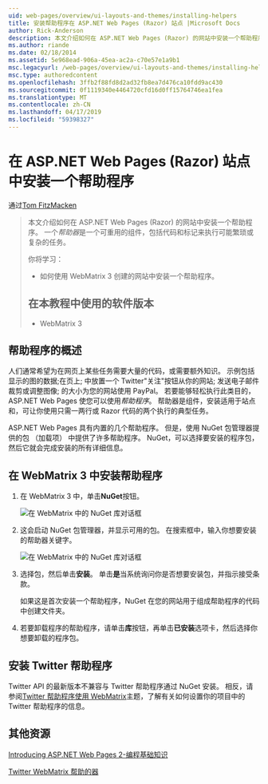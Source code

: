 ```yaml
---
uid: web-pages/overview/ui-layouts-and-themes/installing-helpers
title: 安装帮助程序在 ASP.NET Web Pages (Razor) 站点 |Microsoft Docs
author: Rick-Anderson
description: 本文介绍如何在 ASP.NET Web Pages (Razor) 的网站中安装一个帮助程序。 帮助器是包含代码和每个标记的可重用组件...
ms.author: riande
ms.date: 02/18/2014
ms.assetid: 5e968ead-906a-45ea-ac2a-c70e57e1a9b1
msc.legacyurl: /web-pages/overview/ui-layouts-and-themes/installing-helpers
msc.type: authoredcontent
ms.openlocfilehash: 3ffb2f88fd8d2ad32fb8ea7d476ca10fdd9ac430
ms.sourcegitcommit: 0f1119340e4464720cfd16d0ff15764746ea1fea
ms.translationtype: MT
ms.contentlocale: zh-CN
ms.lasthandoff: 04/17/2019
ms.locfileid: "59398327"
---
```

# <a name="installing-a-helper-in-an-aspnet-web-pages-razor-site"></a>在 ASP.NET Web Pages (Razor) 站点中安装一个帮助程序

通过[Tom FitzMacken](https://github.com/tfitzmac)

> 本文介绍如何在 ASP.NET Web Pages (Razor) 的网站中安装一个帮助程序。 一个*帮助器*是一个可重用的组件，包括代码和标记来执行可能繁琐或复杂的任务。
> 
> 你将学习：
> 
> - 如何使用 WebMatrix 3 创建的网站中安装一个帮助程序。
>   
> 
> ## <a name="software-versions-used-in-the-tutorial"></a>在本教程中使用的软件版本
> 
> 
> - WebMatrix 3


## <a name="overview-of-helpers"></a>帮助程序的概述

人们通常希望为在网页上某些任务需要大量的代码，或需要额外知识。 示例包括显示的图的数据;在页上; 中放置一个 Twitter"关注"按钮从你的网站; 发送电子邮件裁剪或调整图像; 的大小为您的网站使用 PayPal。 若要能够轻松执行此类目的，ASP.NET Web Pages 使您可以使用*帮助程序*。 帮助器是组件，安装适用于站点和，可让你使用只需一两行或 Razor 代码的两个执行的典型任务。

ASP.NET Web Pages 具有内置的几个帮助程序。 但是，使用 NuGet 包管理器提供的包 （加载项） 中提供了许多帮助程序。 NuGet，可以选择要安装的程序包，然后它就会完成安装的所有详细信息。

## <a name="installing-a-helper-in-webmatrix-3"></a>在 WebMatrix 3 中安装帮助程序

1. 在 WebMatrix 3 中，单击**NuGet**按钮。

    ![在 WebMatrix 中的 NuGet 库对话框](installing-helpers/_static/image1.png)
2. 这会启动 NuGet 包管理器，并显示可用的包。 在搜索框中，输入你想要安装的帮助器关键字。

    ![在 WebMatrix 中的 NuGet 库对话框](installing-helpers/_static/image2.png)
3. 选择包，然后单击**安装**。 单击**是**当系统询问你是否想要安装包，并指示接受条款。

     如果这是首次安装一个帮助程序，NuGet 在您的网站用于组成帮助程序的代码中创建文件夹。
4. 若要卸载程序的帮助程序，请单击**库**按钮，再单击**已安装**选项卡，然后选择你想要卸载的程序包。

## <a name="installing-the-twitter-helper"></a>安装 Twitter 帮助程序

Twitter API 的最新版本不兼容与 Twitter 帮助程序通过 NuGet 安装。 相反，请参阅[Twitter 帮助程序使用 WebMatrix](twitter-helper.md)主题，了解有关如何设置你的项目中的 Twitter 帮助程序的信息。

<a id="Additional_Resources"></a>
## <a name="additional-resources"></a>其他资源


[Introducing ASP.NET Web Pages 2-编程基础知识](../getting-started/introducing-razor-syntax-c.md)

[Twitter WebMatrix 帮助的器](twitter-helper.md)
